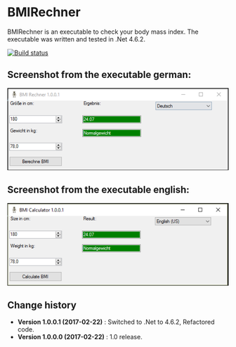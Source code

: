 BMIRechner
====================================

BMIRechner is an executable to check your body mass index.
The executable was written and tested in .Net 4.6.2.

[![Build status](https://ci.appveyor.com/api/projects/status/aknjh9vc3esvb7ga?svg=true)](https://ci.appveyor.com/project/SeppPenner/kwanzeige)

## Screenshot from the executable german:
![Screenshot from the executable german](https://github.com/SeppPenner/BMIRechner/blob/master/Screenshot_DE.PNG "Screenshot from the executable german")

## Screenshot from the executable english:
![Screenshot from the executable english](https://github.com/SeppPenner/BMIRechner/blob/master/Screenshot_EN.PNG "Screenshot from the executable english")

Change history
--------------

* **Version 1.0.0.1 (2017-02-22)** : Switched to .Net to 4.6.2, Refactored code.
* **Version 1.0.0.0 (2017-02-22)** : 1.0 release.
